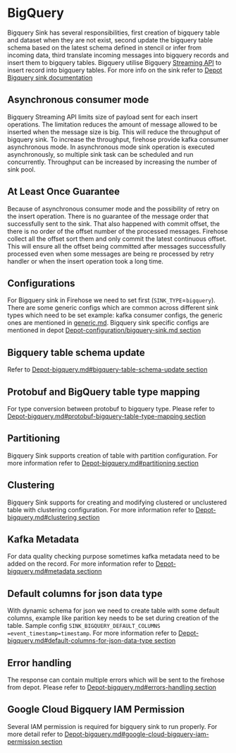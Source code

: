 # BigQuery

Bigquery Sink has several responsibilities, first creation of bigquery table and dataset when they are not exist, second update the bigquery table schema based on the latest schema defined in stencil or infer from incoming data, third translate incoming messages into bigquery records and insert them to bigquery tables.
Bigquery utilise Bigquery [Streaming API](https://cloud.google.com/bigquery/streaming-data-into-bigquery) to insert record into bigquery tables. For more info on the sink refer to [Depot Bigquery sink documentation](https://github.com/odpf/depot/blob/main/docs/sinks/bigquery.md)

## Asynchronous consumer mode

Bigquery Streaming API limits size of payload sent for each insert operations. The limitation reduces the amount of message allowed to be inserted when the message size is big.
This will reduce the throughput of bigquery sink. To increase the throughput, firehose provide kafka consumer asynchronous mode.
In asynchronous mode sink operation is executed asynchronously, so multiple sink task can be scheduled and run concurrently.
Throughput can be increased by increasing the number of sink pool.

## At Least Once Guarantee

Because of asynchronous consumer mode and the possibility of retry on the insert operation. There is no guarantee of the message order that successfully sent to the sink.
That also happened with commit offset, the there is no order of the offset number of the processed messages.
Firehose collect all the offset sort them and only commit the latest continuous offset.
This will ensure all the offset being committed after messages successfully processed even when some messages are being re processed by retry handler or when the insert operation took a long time.

## Configurations
For Bigquery sink in Firehose we need to set first \(`SINK_TYPE`=`bigquery`\). There are some generic configs which are common across different sink types which need to be set example: kafka consumer configs, the generic ones are mentioned in [generic.md](../advance/generic.md). Bigquery sink specific configs are mentioned in depot [Depot-configuration/bigquery-sink.md section](https://github.com/odpf/depot/blob/main/docs/reference/configuration/bigquery-sink.md)


## Bigquery table schema update
Refer to [Depot-bigquery.md#bigquery-table-schema-update section](https://github.com/odpf/depot/blob/main/docs/sinks/bigquery.md#bigquery-table-schema-update)

## Protobuf and BigQuery table type mapping
For type conversion between protobuf to bigquery type. Please refer to
[Depot-bigquery.md#protobuf-bigquery-table-type-mapping section](https://github.com/odpf/depot/blob/main/docs/sinks/bigquery.md#protobuf---bigquery-table-type-mapping)

## Partitioning
Bigquery Sink supports creation of table with partition configuration.
For more information refer to [Depot-bigquery.md#partitioning section](https://github.com/odpf/depot/blob/main/docs/sinks/bigquery.md#partitioning)

## Clustering
Bigquery Sink supports for creating and modifying clustered or unclustered table with clustering configuration.
For more information refer to [Depot-bigquery.md#clustering section](https://github.com/odpf/depot/blob/main/docs/sinks/bigquery.md#clustering)

## Kafka Metadata
For data quality checking purpose sometimes kafka metadata need to be added on the record. For more information refer to [Depot-bigquery.md#metadata sectionn](https://github.com/odpf/depot/blob/main/docs/sinks/bigquery.md#metadata)

## Default columns for json data type
With dynamic schema for json we need to create table with some default columns, example like parition key needs to be set during creation of the table. Sample config `SINK_BIGQUERY_DEFAULT_COLUMNS =event_timestamp=timestamp`. For more information refer to [Depot-bigquery.md#default-columns-for-json-data-type section](https://github.com/odpf/depot/blob/main/docs/sinks/bigquery.md#default-columns-for-json-data-type)

## Error handling
The response can contain multiple errors which will be sent to the firehose from depot. Please refer to [Depot-bigquery.md#errors-handling section](https://github.com/odpf/depot/blob/main/docs/sinks/bigquery.md#errors-handling)


## Google Cloud Bigquery IAM Permission
Several IAM permission is required for bigquery sink to run properly. For more detail refer to [Depot-bigquery.md#google-cloud-bigquery-iam-permission section](https://github.com/odpf/depot/blob/main/docs/sinks/bigquery.md#google-cloud-bigquery-iam-permission)


